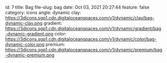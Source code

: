 id: 7
title: Bag 
file-slug: bag
date: Oct 03, 2021 20:27:44
feature: false
category: icons
angle: dynamic
clay: https://3dicons.sgp1.cdn.digitaloceanspaces.com/v1/dynamic/clay/bag-dynamic-clay.png
gradient: https://3dicons.sgp1.cdn.digitaloceanspaces.com/v1/dynamic/gradient/bag-dynamic-gradient.png
color: https://3dicons.sgp1.cdn.digitaloceanspaces.com/v1/dynamic/color/bag-dynamic-color.png
premium: https://3dicons.sgp1.cdn.digitaloceanspaces.com/v1/dynamic/premium/bag-dynamic-premium.png
